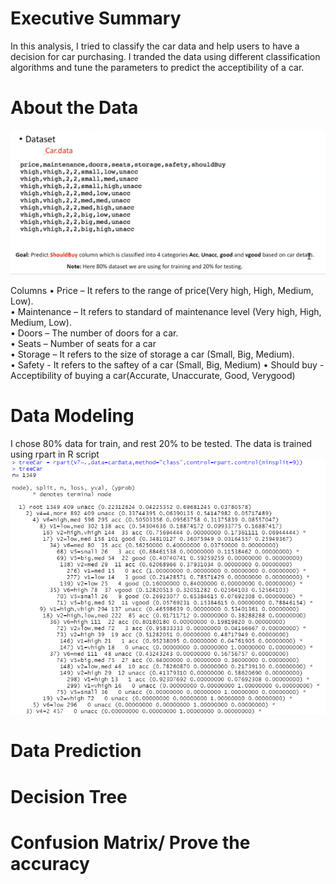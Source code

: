 
# Executive Summary
In this analysis, I tried to classify the car data and help users to have a decision for car purchasing. I tranded the data using different classification algorithms and tune the parameters to predict the acceptibility of a car.

# About the Data
![Test Image 1](images/dataset.png)

Columns
•	Price – It refers to the range of price(Very high, High, Medium, Low).<br />
•	Maintenance – It refers to standard of maintenance level (Very high, High, Medium, Low).<br />
•	Doors – The number of doors for a car.<br />
•	Seats – Number of seats for a car<br />
•	Storage – It refers to the size of storage a car (Small, Big, Medium).<br />
•	Safety - It refers to the saftey of a car (Small, Big, Medium)
•	Should buy - Acceptibility of buying a car(Accurate, Unaccurate, Good, Verygood)

# Data Modeling
I chose 80% data for train, and rest 20% to be tested.
The data is trained using rpart in R script
![Test Image 1](images/rpart.PNG)

# Data Prediction

# Decision Tree

# Confusion Matrix/ Prove the accuracy
